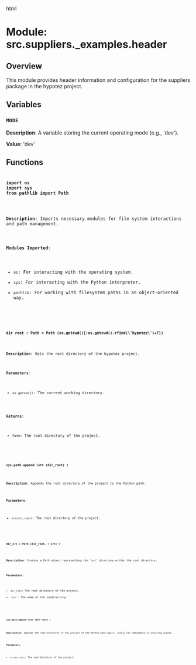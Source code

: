 html
<h1>Module: src.suppliers._examples.header</h1>

<h2>Overview</h2>
<p>This module provides header information and configuration for the suppliers package in the hypotez project.</p>

<h2>Variables</h2>

<h3><code>MODE</code></h3>

<p><strong>Description</strong>: A variable storing the current operating mode (e.g., 'dev').</p>

<p><strong>Value</strong>: 'dev'</p>


<h2>Functions</h2>


<h3><code><pre><code class="language-python">
import os
import sys
from pathlib import Path
</code></pre></h3>

<p><strong>Description</strong>: Imports necessary modules for file system interactions and path management.</p>

<p><strong>Modules Imported</strong>:</p>
<ul>
<li><code>os</code>: For interacting with the operating system.</li>
<li><code>sys</code>: For interacting with the Python interpreter.</li>
<li><code>pathlib</code>: For working with filesystem paths in an object-oriented way.</li>
</ul>


<h3><code><pre><code class="language-python">
dir_root : Path = Path (os.getcwd()[:os.getcwd().rfind(\'hypotez\')+7])
</code></pre></h3>

<p><strong>Description</strong>: Gets the root directory of the hypotez project.</p>

<p><strong>Parameters</strong>:</p>
<ul>
<li><code>os.getcwd()</code>: The current working directory.</li>
</ul>

<p><strong>Returns</strong>:</p>
<ul>
<li><code>Path</code>: The root directory of the project.</li>
</ul>


<h3><code><pre><code class="language-python">
sys.path.append (str (dir_root) )
</code></pre></h3>

<p><strong>Description</strong>: Appends the root directory of the project to the Python path.</p>

<p><strong>Parameters</strong>:</p>
<ul>
<li><code>str(dir_root)</code>: The root directory of the project.</li>
</ul>


<h3><code><pre><code class="language-python">
dir_src = Path (dir_root, \'src\')
</code></pre></h3>

<p><strong>Description</strong>: Creates a Path object representing the 'src' directory within the root directory.</p>

<p><strong>Parameters</strong>:</p>
<ul>
<li><code>dir_root</code>: The root directory of the project.</li>
<li><code>'src'</code>: The name of the subdirectory.</li>
</ul>


<h3><code><pre><code class="language-python">
sys.path.append (str (dir_root) )
</code></pre></h3>

<p><strong>Description</strong>: Appends the root directory of the project to the Python path again, likely for redundancy or ensuring access.</p>

<p><strong>Parameters</strong>:</p>
<ul>
<li><code>str(dir_root)</code>: The root directory of the project.</li>
</ul>